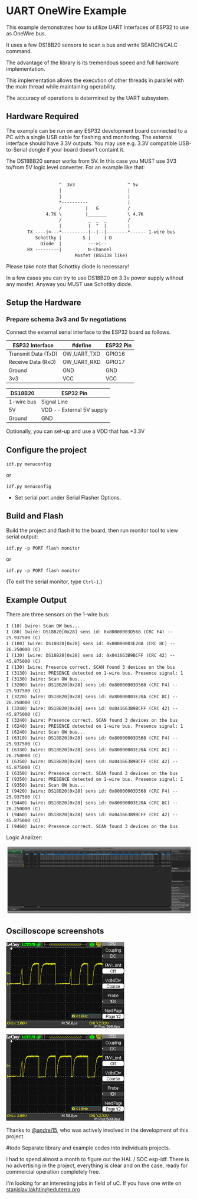 # UART OneWire Example

This example demonstrates how to utilize UART interfaces of ESP32 to use as OneWire bus. 

It uses a few DS18B20 sensors to scan a bus and write SEARCH/CALC command.

The advantage of the library is its tremendous speed and full hardware implementation.

This implementation allows the execution of other threads in parallel with the main thread while maintaining operability.

The accuracy of operations is determined by the UART subsystem.

## Hardware Required

The example can be run on any ESP32 development board connected to a PC with a single USB cable for flashing and
monitoring. The external interface should have 3.3V outputs. You may use e.g. 3.3V compatible USB-to-Serial dongle if your board doesn't containt it.

The DS18BB20 sensor works from 5V. In this case you MUST use 3V3 to/from 5V logic level converter. 
For an example like that:

```

                    ^  3v3                    ^ 5v
                    |                         |
                    |                         |
                    *----------               |
                    /         |   G           /
               4.7K \         |_______        \ 4.7K
                    /          _  _  _        /
                    |          |  ^  |        |
        TX ----|<---*----------|--|--|--------*------ 1-wire bus
           Schottky |        S |     | D
             Diode  |          --->|--
        RX ---------|          N-Channel
                          Mosfet (BSS138 like)  
```
     

Please take note that Schottky diode is necessary!

In a few cases you can try to use DS18B20 on 3.3v power supply without any mosfet. Anyway you MUST use Schottky diode.

## Setup the Hardware

### Prepare schema 3v3 and 5v negotiations

Connect the external serial interface to the ESP32 board as follows.

| ESP32 Interface | #define | ESP32 Pin |
| --- | --- | --- |
| Transmit Data (TxD) | OW_UART_TXD | GPIO16 |
| Receive Data (RxD)  | OW_UART_RXD | GPIO17 |
| Ground  | GND | GND |
| 3v3     | VCC | VCC |

| DS18B20    | ESP32 Pin  |
| ---------  | ---------- |
| 1-wire bus | Signal Line |
| 5V         | VDD -- External 5V supply |
| Ground     | GND |


Optionally, you can set-up and use a VDD that has +3.3V

## Configure the project

```
idf.py menuconfig
```
or
```
idf.py menuconfig
```

* Set serial port under Serial Flasher Options.

## Build and Flash

Build the project and flash it to the board, then run monitor tool to view serial output:

```
idf.py -p PORT flash monitor
```
or
```
idf.py -p PORT flash monitor
```

(To exit the serial monitor, type ``Ctrl-]``.)

## Example Output

There are three sensors on the 1-wire bus:

```
I (10) 1wire: Scan OW bus...
I (80) 1wire: DS18B20[0x28] sens id: 0x80000003D568 (CRC F4) -- 25.937500 (C)
I (100) 1wire: DS18B20[0x28] sens id: 0x80000003E20A (CRC 8C) -- 26.250000 (C)
I (130) 1wire: DS18B20[0x28] sens id: 0x041663B9BCFF (CRC 42) -- 45.875000 (C)
I (130) 1wire: Presence correct. SCAN found 3 devices on the bus
I (3130) 1wire: PRESENCE detected on 1-wire bus. Presence signal: 1
I (3130) 1wire: Scan OW bus...
I (3200) 1wire: DS18B20[0x28] sens id: 0x80000003D568 (CRC F4) -- 25.937500 (C)
I (3220) 1wire: DS18B20[0x28] sens id: 0x80000003E20A (CRC 8C) -- 26.250000 (C)
I (3240) 1wire: DS18B20[0x28] sens id: 0x041663B9BCFF (CRC 42) -- 45.875000 (C)
I (3240) 1wire: Presence correct. SCAN found 3 devices on the bus
I (6240) 1wire: PRESENCE detected on 1-wire bus. Presence signal: 1
I (6240) 1wire: Scan OW bus...
I (6310) 1wire: DS18B20[0x28] sens id: 0x80000003D568 (CRC F4) -- 25.937500 (C)
I (6330) 1wire: DS18B20[0x28] sens id: 0x80000003E20A (CRC 8C) -- 26.250000 (C)
I (6350) 1wire: DS18B20[0x28] sens id: 0x041663B9BCFF (CRC 42) -- 45.875000 (C)
I (6350) 1wire: Presence correct. SCAN found 3 devices on the bus
I (9350) 1wire: PRESENCE detected on 1-wire bus. Presence signal: 1
I (9350) 1wire: Scan OW bus...
I (9420) 1wire: DS18B20[0x28] sens id: 0x80000003D568 (CRC F4) -- 25.937500 (C)
I (9440) 1wire: DS18B20[0x28] sens id: 0x80000003E20A (CRC 8C) -- 26.250000 (C)
I (9460) 1wire: DS18B20[0x28] sens id: 0x041663B9BCFF (CRC 42) -- 45.875000 (C)
I (9460) 1wire: Presence correct. SCAN found 3 devices on the bus

```

Logic Analizer:

![Logic Analizer Saleae Logic](./docs/logic_analizer.png)

## Oscilloscope screenshots

![WaveForms 1](./docs/WA00001.BMP)

![WaveForms 2](./docs/WA00002.BMP)

Thanks to [@andrei15](https://github.com/andrei15), who was actively involved in the development of this project.

#todo Separate library and example codes into individuals projects.

I had to spend almost a month to figure out the HAL / SOC esp-idf. There is no advertising in the project, everything is clear
 and on the case, ready for commercial operation completely free.

I'm looking for an interesting jobs in field of uC. If you have one write on stanislav.lakhtin@eduterra.pro
